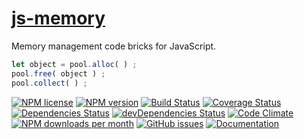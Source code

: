 [js-memory](http://aureooms.github.io/js-memory)
==

Memory management code bricks for JavaScript.

```js
let object = pool.alloc( ) ;
pool.free( object ) ;
pool.collect( ) ;
```

[![NPM license](http://img.shields.io/npm/l/aureooms-js-memory.svg?style=flat)](https://raw.githubusercontent.com/aureooms/js-memory/master/LICENSE)
[![NPM version](http://img.shields.io/npm/v/aureooms-js-memory.svg?style=flat)](https://www.npmjs.org/package/aureooms-js-memory)
[![Build Status](http://img.shields.io/travis/aureooms/js-memory.svg?style=flat)](https://travis-ci.org/aureooms/js-memory)
[![Coverage Status](http://img.shields.io/coveralls/aureooms/js-memory.svg?style=flat)](https://coveralls.io/r/aureooms/js-memory)
[![Dependencies Status](http://img.shields.io/david/aureooms/js-memory.svg?style=flat)](https://david-dm.org/aureooms/js-memory#info=dependencies)
[![devDependencies Status](http://img.shields.io/david/dev/aureooms/js-memory.svg?style=flat)](https://david-dm.org/aureooms/js-memory#info=devDependencies)
[![Code Climate](http://img.shields.io/codeclimate/github/aureooms/js-memory.svg?style=flat)](https://codeclimate.com/github/aureooms/js-memory)
[![NPM downloads per month](http://img.shields.io/npm/dm/aureooms-js-memory.svg?style=flat)](https://www.npmjs.org/package/aureooms-js-memory)
[![GitHub issues](http://img.shields.io/github/issues/aureooms/js-memory.svg?style=flat)](https://github.com/aureooms/js-memory/issues)
[![Documentation](https://aureooms.github.io/js-memory/badge.svg)](https://aureooms.github.io/js-memory/source.html)
